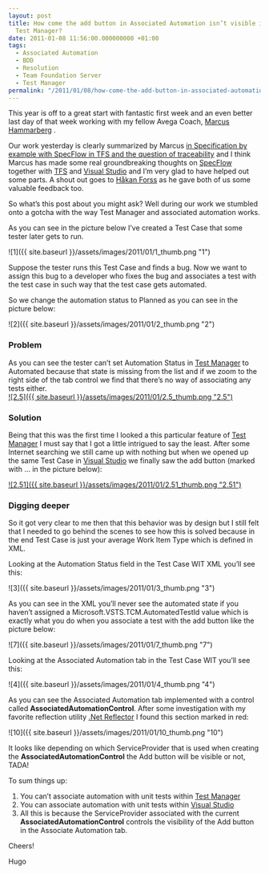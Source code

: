 ```yaml
---
layout: post
title: How come the add button in Associated Automation isn’t visible in Microsoft
  Test Manager?
date: 2011-01-08 11:56:00.000000000 +01:00
tags:
  - Associated Automation
  - BDD
  - Resolution
  - Team Foundation Server
  - Test Manager
permalink: "/2011/01/08/how-come-the-add-button-in-associated-automation-isnt-visible-in-microsoft-test-manager/"
---
```


This year is off to a great start with fantastic first week and an even better last day of that week working with my fellow Avega Coach, [Marcus Hammarberg](http://www.marcusoft.net) .

Our work yesterday is clearly summarized by Marcus [in Specification by example with SpecFlow in TFS and the question of traceability](http://www.marcusoft.net/2011/01/specification-by-example-with-specflow.html) and I think Marcus has made some real groundbreaking thoughts on [SpecFlow](http://specflow.org/) together with [TFS](http://msdn.microsoft.com/en-us/vstudio/ff637362) and [Visual Studio](http://www.microsoft.com/visualstudio/en-us) and I’m very glad to have helped out some parts. A shout out goes to [Håkan Forss](http://hakanforss.wordpress.com/) as he gave both of us some valuable feedback too.

So what’s this post about you might ask? Well during our work we stumbled onto a gotcha with the way Test Manager and associated automation works.

As you can see in the picture below I’ve created a Test Case that some tester later gets to run.

![1]({{ site.baseurl }}/assets/images/2011/01/1_thumb.png "1")

Suppose the tester runs this Test Case and finds a bug. Now we want to assign this bug to a developer who fixes the bug and associates a test with the test case in such way that the test case gets automated.

So we change the automation status to Planned as you can see in the picture below:

![2]({{ site.baseurl }}/assets/images/2011/01/2_thumb.png "2")

### Problem

As you can see the tester can’t set Automation Status in [Test Manager](http://msdn.microsoft.com/en-us/library/ms182409.aspx) to Automated because that state is missing from the list and if we zoom to the right side of the tab control we find that there’s no way of associating any tests either.  
[![2.5]({{ site.baseurl }}/assets/images/2011/01/2.5_thumb.png "2.5")](http://www.hugohaggmark.com/wp-content/uploads/2011/01/2.5.png)

### Solution

Being that this was the first time I looked a this particular feature of [Test Manager](http://msdn.microsoft.com/en-us/library/ms182409.aspx) I must say that I got a little intrigued to say the least. After some Internet searching we still came up with nothing but when we opened up the same Test Case in [Visual Studio](http://www.microsoft.com/visualstudio/en-us) we finally saw the add button (marked with … in the picture below):

[![2.51]({{ site.baseurl }}/assets/images/2011/01/2.51_thumb.png "2.51")](http://www.hugohaggmark.com/wp-content/uploads/2011/01/2.51.png)

### Digging deeper

So it got very clear to me then that this behavior was by design but I still felt that I needed to go behind the scenes to see how this is solved because in the end Test Case is just your average Work Item Type which is defined in XML.

Looking at the Automation Status field in the Test Case WIT XML you’ll see this:

![3]({{ site.baseurl }}/assets/images/2011/01/3_thumb.png "3")

As you can see in the XML you’ll never see the automated state if you haven’t assigned a Microsoft.VSTS.TCM.AutomatedTestId value which is exactly what you do when you associate a test with the add button like the picture below:

![7]({{ site.baseurl }}/assets/images/2011/01/7_thumb.png "7")

Looking at the Associated Automation tab in the Test Case WIT you’ll see this:

![4]({{ site.baseurl }}/assets/images/2011/01/4_thumb.png "4")

As you can see the Associated Automation tab implemented with a control called **AssociatedAutomationControl**. After some investigation with my favorite reflection utility [.Net Reflector](http://www.red-gate.com/products/dotnet-development/reflector/) I found this section marked in red:

![10]({{ site.baseurl }}/assets/images/2011/01/10_thumb.png "10")

It looks like depending on which ServiceProvider that is used when creating the **AssociatedAutomationControl** the Add button will be visible or not, TADA!

To sum things up:

1. You can’t associate automation with unit tests within [Test Manager](http://msdn.microsoft.com/en-us/library/ms182409.aspx)
2. You can associate automation with unit tests within [Visual Studio](http://www.microsoft.com/visualstudio/en-us)
3. All this is because the ServiceProvider associated with the current **AssociatedAutomationControl** controls the visibility of the Add button in the Associate Automation tab.

Cheers!

Hugo
